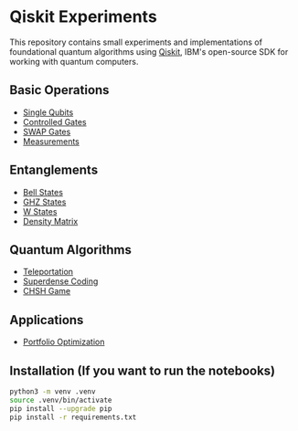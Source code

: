# Qiskit Experiments

This repository contains small experiments and implementations of foundational quantum algorithms using [Qiskit](https://qiskit.org/), IBM's open-source SDK for working with quantum computers.

## Basic Operations

* [Single Qubits](notebooks/single_qubits.ipynb)
* [Controlled Gates](notebooks/controlled_gates.ipynb)
* [SWAP Gates](notebooks/swap_gates.ipynb)
* [Measurements](notebooks/measurements.ipynb)

## Entanglements

* [Bell States](notebooks/bell_states.ipynb)
* [GHZ States](notebooks/ghz_staates.ipynb)
* [W States](notebooks/ghz_w_states.ipynb)
* [Density Matrix](notebooks/density_matrix.ipynb)

## Quantum Algorithms

* [Teleportation](notebooks/teleportation.ipynb)
* [Superdense Coding](notebooks/superdense_coding.ipynb)
* [CHSH Game](notebooks/chsh_game.ipynb)

## Applications

* [Portfolio Optimization](notebooks/portfolio_optimization.ipynb)

## Installation (If you want to run the notebooks)

```bash
python3 -m venv .venv
source .venv/bin/activate
pip install --upgrade pip
pip install -r requirements.txt
```
